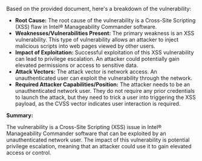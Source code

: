 Based on the provided document, here's a breakdown of the vulnerability:

*   **Root Cause:** The root cause of the vulnerability is a Cross-Site Scripting (XSS) flaw in Intel® Manageability Commander software.
*   **Weaknesses/Vulnerabilities Present:** The primary weakness is an XSS vulnerability. This type of vulnerability allows an attacker to inject malicious scripts into web pages viewed by other users.
*   **Impact of Exploitation:** Successful exploitation of this XSS vulnerability can lead to privilege escalation. An attacker could potentially gain elevated permissions or access to sensitive data.
*   **Attack Vectors:** The attack vector is network access. An unauthenticated user can exploit the vulnerability through the network.
*   **Required Attacker Capabilities/Position:** The attacker needs to be an unauthenticated network user. They do not require any prior credentials to launch the attack, but they need to trick a user into triggering the XSS payload, as the CVSS vector indicates user interaction is required.

**Summary:**

The vulnerability is a Cross-Site Scripting (XSS) issue in Intel® Manageability Commander software that can be exploited by an unauthenticated network user. The impact of this vulnerability is potential privilege escalation, meaning that an attacker could use it to gain elevated access or control.